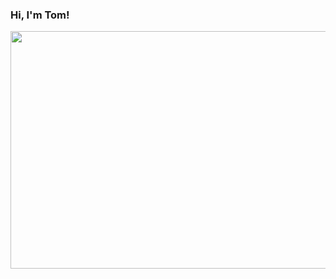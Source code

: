 ### Hi, I'm Tom!

<img src="https://media.giphy.com/media/26tn2gPmrB3ICpQZi/source.gif" width="660" height="380"/>


